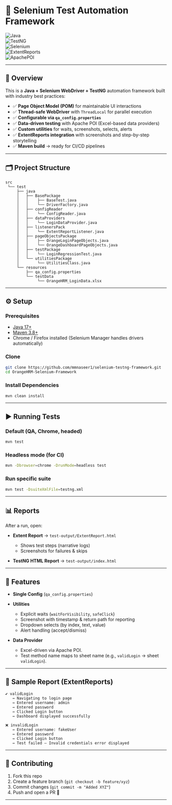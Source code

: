 # 🚀 Selenium Test Automation Framework

![Java](https://img.shields.io/badge/Java-17-orange)  
![TestNG](https://img.shields.io/badge/TestNG-7.x-brightgreen)  
![Selenium](https://img.shields.io/badge/Selenium-4.x-green)  
![ExtentReports](https://img.shields.io/badge/ExtentReports-5.x-blue)  
![ApachePOI](https://img.shields.io/badge/Apache--POI-Excel-yellow)

---

## 📖 Overview
This is a **Java + Selenium WebDriver + TestNG** automation framework built with industry best practices:

- ✅ **Page Object Model (POM)** for maintainable UI interactions  
- ✅ **Thread-safe WebDriver** with `ThreadLocal` for parallel execution  
- ✅ **Configurable via `qa_config.properties`**  
- ✅ **Data-driven testing** with Apache POI (Excel-based data providers)  
- ✅ **Custom utilities** for waits, screenshots, selects, alerts  
- ✅ **ExtentReports integration** with screenshots and step-by-step storytelling  
- ✅ **Maven build** → ready for CI/CD pipelines

---

## 🗂 Project Structure

```
src
 └── test
     ├── java
     │   ├── BasePackage
     │   │    ├── BaseTest.java
     │   │    └── DriverFactory.java
     │   ├── configReader
     │   │    └── ConfigReader.java
     │   ├── dataProviders
     │   │    └── LoginDataProvider.java
     │   ├── listenersPack
     │   │    └── ExtentReportListener.java
     │   ├── pageObjectsPackage
     │   │    ├── OrangeLoginPageObjects.java
     │   │    └── OrangeDashboardPageObjects.java
     │   ├── testPackage
     │   │    └── LoginRegressionTest.java
     │   └── utilitiesPackage
     │        └── UtilitiesClass.java
     └── resources
         ├── qa_config.properties
         └── testData
              └── OrangeHRM_LoginData.xlsx
```

---

## ⚙️ Setup

### Prerequisites
- [Java 17+](https://adoptium.net/)  
- [Maven 3.8+](https://maven.apache.org/)  
- Chrome / Firefox installed (Selenium Manager handles drivers automatically)

### Clone
```bash
git clone https://github.com/mmnaseer1/selenium-testng-framework.git
cd OrangeHRM-Selenium-Framework
```

### Install Dependencies
```bash
mvn clean install
```

---

## ▶️ Running Tests

### Default (QA, Chrome, headed)
```bash
mvn test
```

### Headless mode (for CI)
```bash
mvn -Dbrowser=chrome -DrunMode=headless test
```

### Run specific suite
```bash
mvn test -DsuiteXmlFile=testng.xml
```

---

## 📊 Reports

After a run, open:

- **Extent Report** → `test-output/ExtentReport.html`  
  - Shows test steps (narrative logs)  
  - Screenshots for failures & skips  

- **TestNG HTML Report** → `test-output/index.html`

---

## 🧩 Features

- **Single Config** (`qa_config.properties`)  
- **Utilities**
  - Explicit waits (`waitForVisibility`, `safeClick`)  
  - Screenshot with timestamp & return path for reporting  
  - Dropdown selects (by index, text, value)  
  - Alert handling (accept/dismiss)

- **Data Provider**
  - Excel-driven via Apache POI.  
  - Test method name maps to sheet name (e.g., `validLogin` → sheet `validLogin`).

---

## 📸 Sample Report (ExtentReports)

```
✔️ validLogin
   → Navigating to login page
   → Entered username: admin
   → Entered password
   → Clicked Login button
   → Dashboard displayed successfully

❌ invalidLogin
   → Entered username: fakeUser
   → Entered password
   → Clicked Login button
   → Test failed – Invalid credentials error displayed
```

---

## 🤝 Contributing
1. Fork this repo  
2. Create a feature branch (`git checkout -b feature/xyz`)  
3. Commit changes (`git commit -m "Added XYZ"`)  
4. Push and open a PR 🎉

---

